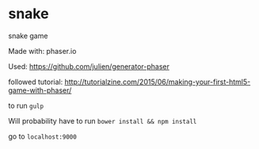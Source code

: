 # snake
snake game

Made with: phaser.io

Used: https://github.com/julien/generator-phaser

followed tutorial: http://tutorialzine.com/2015/06/making-your-first-html5-game-with-phaser/

to run `gulp`

Will probability have to run `bower install && npm install`

go to `localhost:9000`
